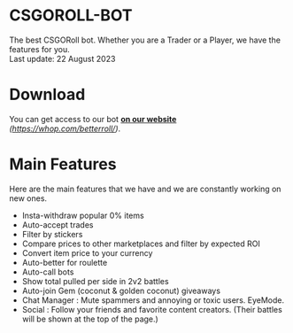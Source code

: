 # CSGOROLL-BOT
The best CSGORoll bot. Whether you are a Trader or a Player, we have the features for you. </br>
Last update: 22 August 2023

# Download
You can get access to our bot <strong><a href="https://whop.com/betterroll/">on our website</a></strong> *(https://whop.com/betterroll/)*.

# Main Features
Here are the main features that we have and we are constantly working on new ones.
- Insta-withdraw popular 0% items
- Auto-accept trades
- Filter by stickers
- Compare prices to other marketplaces and filter by expected ROI
- Convert item price to your currency
- Auto-better for roulette
- Auto-call bots
- Show total pulled per side in 2v2 battles
- Auto-join Gem (coconut & golden coconut) giveaways
- Chat Manager : Mute spammers and annoying or toxic users. EyeMode.
- Social : Follow your friends and favorite content creators. (Their battles will be shown at the top of the page.)
